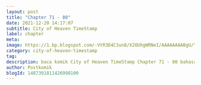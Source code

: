```yaml
---
layout: post 
title: "Chapter 71 - 80"
date: 2021-12-20 14:17:07
subtitle: City of Heaven TimeStamp
label: chapter
meta: 
image: https://1.bp.blogspot.com/-VtR3D4C3un8/X2OUhgWRNeI/AAAAAAAABgU/YqUYBwfKbaESeyW6aVFWEjlZX8EbAzo0QCLcBGAsYHQ/s72-c/timedstamp2fds.webp
category: city-of-heaven-timestamp
tag: 
description: baca komik City of Heaven TimeStamp Chapter 71 - 80 bahasa indonesia 
author: Postkomik
blogId: 1487391811426998100
---
```

